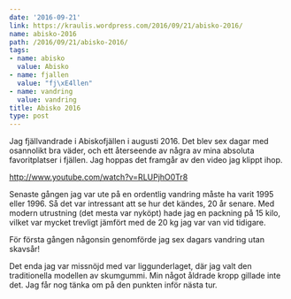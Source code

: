 ```yaml
---
date: '2016-09-21'
link: https://kraulis.wordpress.com/2016/09/21/abisko-2016/
name: abisko-2016
path: /2016/09/21/abisko-2016/
tags:
- name: abisko
  value: Abisko
- name: fjallen
  value: "fj\xE4llen"
- name: vandring
  value: vandring
title: Abisko 2016
type: post
---
```

Jag fjällvandrade i Abiskofjällen i augusti 2016. Det blev sex dagar med osannolikt bra väder, och ett återseende av några av mina absoluta favoritplatser i fjällen. Jag hoppas det framgår av den video jag klippt ihop.

http://www.youtube.com/watch?v=RLUPjhO0Tr8

Senaste gången jag var ute på en ordentlig vandring måste ha varit 1995 eller 1996. Så det var intressant att se hur det kändes, 20 år senare. Med modern utrustning (det mesta var nyköpt) hade jag en packning på 15 kilo, vilket var mycket trevligt jämfört med de 20 kg jag var van vid tidigare.

För första gången någonsin genomförde jag sex dagars vandring utan skavsår!

Det enda jag var missnöjd med var liggunderlaget, där jag valt den traditionella modellen av skumgummi. Min något åldrade kropp gillade inte det. Jag får nog tänka om på den punkten inför nästa tur.

